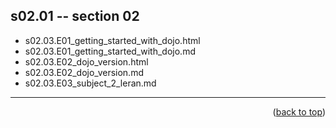 <a name="topage"></a>

## s02.01 -- section 02

* s02.03.E01_getting_started_with_dojo.html
* s02.03.E01_getting_started_with_dojo.md
* s02.03.E02_dojo_version.html
* s02.03.E02_dojo_version.md
* s02.03.E03_subject_2_leran.md

  

-----

<p align="right">(<a href="#topage">back to top</a>)</p>
<br/>
<br/>
